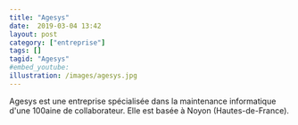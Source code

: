 ```yaml
---
title: "Agesys"
date:  2019-03-04 13:42
layout: post
category: ["entreprise"]
tags: []
tagid: "Agesys"
#embed_youtube:
illustration: /images/agesys.jpg
---
```


Agesys est une entreprise spécialisée dans la maintenance informatique d'une 100aine de collaborateur. Elle est basée à Noyon (Hautes-de-France).
